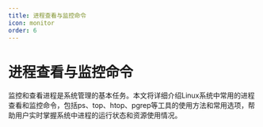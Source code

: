 ```yaml
---
title: 进程查看与监控命令
icon: monitor
order: 6
---
```


# 进程查看与监控命令

监控和查看进程是系统管理的基本任务。本文将详细介绍Linux系统中常用的进程查看和监控命令，包括ps、top、htop、pgrep等工具的使用方法和常用选项，帮助用户实时掌握系统中进程的运行状态和资源使用情况。
